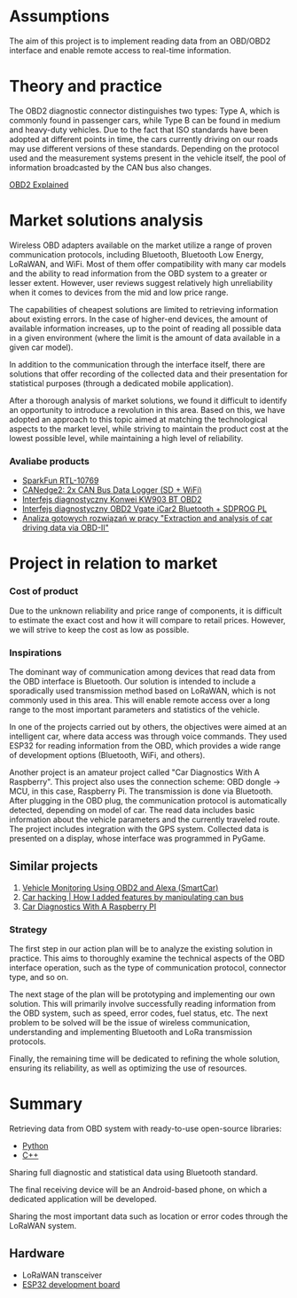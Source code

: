 # Assumptions

The aim of this project is to implement reading data from an OBD/OBD2 interface and enable remote access to real-time information.

# Theory and practice

The OBD2 diagnostic connector distinguishes two types: Type A, which is commonly found in passenger cars, while Type B can be found in medium and heavy-duty vehicles. Due to the fact that ISO standards have been adopted at different points in time, the cars currently driving on our roads may use different versions of these standards. Depending on the protocol used and the measurement systems present in the vehicle itself, the pool of information broadcasted by the CAN bus also changes.

[OBD2 Explained](https://www.csselectronics.com/pages/obd2-explained-simple-intro)

# Market solutions analysis

Wireless OBD adapters available on the market utilize a range of proven communication protocols, including Bluetooth, Bluetooth Low Energy, LoRaWAN, and WiFi. Most of them offer compatibility with many car models and the ability to read information from the OBD system to a greater or lesser extent. However, user reviews suggest relatively high unreliability when it comes to devices from the mid and low price range.

The capabilities of cheapest solutions are limited to retrieving information about existing errors. In the case of higher-end devices, the amount of available information increases, up to the point of reading all possible data in a given environment (where the limit is the amount of data available in a given car model).

In addition to the communication through the interface itself, there are solutions that offer recording of the collected data and their presentation for statistical purposes (through a dedicated mobile application).

After a thorough analysis of market solutions, we found it difficult to identify an opportunity to introduce a revolution in this area. Based on this, we have adopted an approach to this topic aimed at matching the technological aspects to the market level, while striving to maintain the product cost at the lowest possible level, while maintaining a high level of reliability.

### Avaliabe products

* [SparkFun RTL-10769](https://botland.com.pl/pozostale/1864-modul-diagnostyczny-obd-ii-car-diagnostics-kit-sparkfun-rtl-10769-845156001064.html#)
* [CANedge2: 2x CAN Bus Data Logger (SD + WiFi)](https://www.csselectronics.com/products/can-bus-data-logger-wifi-canedge2?variant=40254702059708)
* [Interfejs diagnostyczny Konwei KW903 BT OBD2](https://minexo.pl/sklep/interfejs-diagnostyczny-konnwei-kw903-bt-obd2/?CENEO-MINEXO&utm_source=ceneo&utm_medium=referral&ceneo_cid=34f6a00f-3b1a-1358-00bb-e230bd7b9178)
* [Interfejs diagnostyczny OBD2 Vgate iCar2 Bluetooth + SDPROG PL](https://smartmoto.pl/product-pol-7060-Interfejs-diagnostyczny-OBD2-Vgate-iCar2-Bluetooth-SDPROG-PL.html?utm_source=ceneo&utm_medium=referral&ceneo_cid=95da3a57-ae86-7c3d-cdb6-c4a0511753c6)
* [Analiza gotowych rozwiązań w pracy "Extraction and analysis of car driving data via OBD-II"](https://lcsi.umh.es/docs/pfcs/PFC_TFG_Bocanegra_Fernando.pdf)

# Project in relation to market

### Cost of product
Due to the unknown reliability and price range of components, it is difficult to estimate the exact cost and how it will compare to retail prices. However, we will strive to keep the cost as low as possible.

### Inspirations 
The dominant way of communication among devices that read data from the OBD interface is Bluetooth. Our solution is intended to include a sporadically used transmission method based on LoRaWAN, which is not commonly used in this area. This will enable remote access over a long range to the most important parameters and statistics of the vehicle.

In one of the projects carried out by others, the objectives were aimed at an intelligent car, where data access was through voice commands. They used ESP32 for reading information from the OBD, which provides a wide range of development options (Bluetooth, WiFi, and others).

Another project is an amateur project called "Car Diagnostics With A Raspberry". This project also uses the connection scheme: OBD dongle -> MCU, in this case, Raspberry Pi. The transmission is done via Bluetooth. After plugging in the OBD plug, the communication protocol is automatically detected, depending on model of car. The read data includes basic information about the vehicle parameters and the currently traveled route. The project includes integration with the GPS system. Collected data is presented on a display, whose interface was programmed in PyGame.

## Similar projects

1. [Vehicle Monitoring Using OBD2 and Alexa (SmartCar)](https://www.researchgate.net/publication/342732397_Vehicle_Monitoring_Using_OBD2_and_Alexa_SmartCar_Final_Year_Project_Report_for_the_Degree_of_Bachelor_in_Electronics_Engineering)
2. [Car hacking | How I added features by manipulating can bus](https://tbruno25.medium.com/car-hacking-how-i-added-features-by-manipulating-can-bus-and-how-you-can-too-b391fcea11f1)
3. [Car Diagnostics With A Raspberry PI](https://www.youtube.com/watch?v=DABytIdutKk)

### Strategy
The first step in our action plan will be to analyze the existing solution in practice. This aims to thoroughly examine the technical aspects of the OBD interface operation, such as the type of communication protocol, connector type, and so on.

The next stage of the plan will be prototyping and implementing our own solution. This will primarily involve successfully reading information from the OBD system, such as speed, error codes, fuel status, etc. The next problem to be solved will be the issue of wireless communication, understanding and implementing Bluetooth and LoRa transmission protocols.

Finally, the remaining time will be dedicated to refining the whole solution, ensuring its reliability, as well as optimizing the use of resources.

# Summary

Retrieving data from OBD system with ready-to-use open-source libraries:
- [Python](https://github.com/brendan-w/python-OBD)
- [C++](https://github.com/stanleyhuangyc/ArduinoOBD)

Sharing full diagnostic and statistical data using Bluetooth standard.

The final receiving device will be an Android-based phone, on which a dedicated application will be developed.

Sharing the most important data such as location or error codes through the LoRaWAN system.

## Hardware

* LoRaWAN transceiver
* [ESP32 development board](https://nettigo.pl/products/modul-rozwojowy-heltec-wifi-lora-32-v2-868mhz-esp32-lora-oled-0-96)